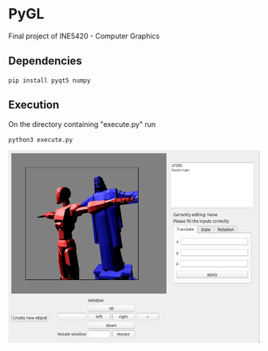 # PyGL
Final project of INE5420 - Computer Graphics

## Dependencies
```shell
pip install pyqt5 numpy
```
## Execution
On the directory containing "execute.py" run
```shell
python3 execute.py
```

![PyGL showcase image](resources/PyGLShowcase.png)


